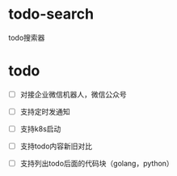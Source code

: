 # todo-search
todo搜索器

# todo
- [ ] 对接企业微信机器人，微信公众号
- [ ] 支持定时发通知
- [ ] 支持k8s启动
- [ ] 支持todo内容新旧对比
- [ ] 支持列出todo后面的代码块（golang，python）

